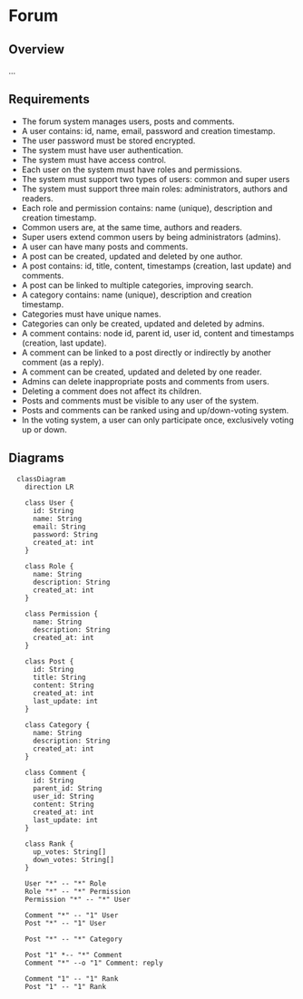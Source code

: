 # Forum

## Overview

...

## Requirements

- The forum system manages users, posts and comments.
- A user contains: id, name, email, password and creation timestamp.
- The user password must be stored encrypted.
- The system must have user authentication.
- The system must have access control.
- Each user on the system must have roles and permissions.
- The system must support two types of users: common and super users
- The system must support three main roles: administrators, authors and readers.
- Each role and permission contains: name (unique), description and creation timestamp.
- Common users are, at the same time, authors and readers.
- Super users extend common users by being administrators (admins).
- A user can have many posts and comments.
- A post can be created, updated and deleted by one author.
- A post contains: id, title, content, timestamps (creation, last update) and comments.
- A post can be linked to multiple categories, improving search.
- A category contains: name (unique), description and creation timestamp.
- Categories must have unique names.
- Categories can only be created, updated and deleted by admins.
- A comment contains: node id, parent id, user id, content and timestamps (creation, last update).
- A comment can be linked to a post directly or indirectly by another comment (as a reply).
- A comment can be created, updated and deleted by one reader.
- Admins can delete inappropriate posts and comments from users.
- Deleting a comment does not affect its children.
- Posts and comments must be visible to any user of the system.
- Posts and comments can be ranked using and up/down-voting system.
- In the voting system, a user can only participate once, exclusively voting up or down.

## Diagrams

```mermaid
  classDiagram
    direction LR

    class User {
      id: String
      name: String
      email: String
      password: String
      created_at: int
    }

    class Role {
      name: String
      description: String
      created_at: int
    }

    class Permission {
      name: String
      description: String
      created_at: int
    }

    class Post {
      id: String
      title: String
      content: String
      created_at: int
      last_update: int
    }

    class Category {
      name: String
      description: String
      created_at: int
    }

    class Comment {
      id: String
      parent_id: String
      user_id: String
      content: String
      created_at: int
      last_update: int
    }

    class Rank {
      up_votes: String[]
      down_votes: String[]
    }

    User "*" -- "*" Role
    Role "*" -- "*" Permission
    Permission "*" -- "*" User

    Comment "*" -- "1" User
    Post "*" -- "1" User

    Post "*" -- "*" Category

    Post "1" *-- "*" Comment
    Comment "*" --o "1" Comment: reply

    Comment "1" -- "1" Rank
    Post "1" -- "1" Rank
```
